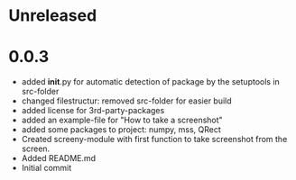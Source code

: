 Unreleased
==========

0.0.3
=====
* added __init__.py for automatic detection of package by the setuptools in src-folder
* changed filestructur: removed src-folder for easier build
* added license for 3rd-party-packages
* added an example-file for "How to take a screenshot"
* added some packages to project: numpy, mss, QRect
* Created screeny-module with first function to take screenshot from the screen.
* Added README.md
* Initial commit